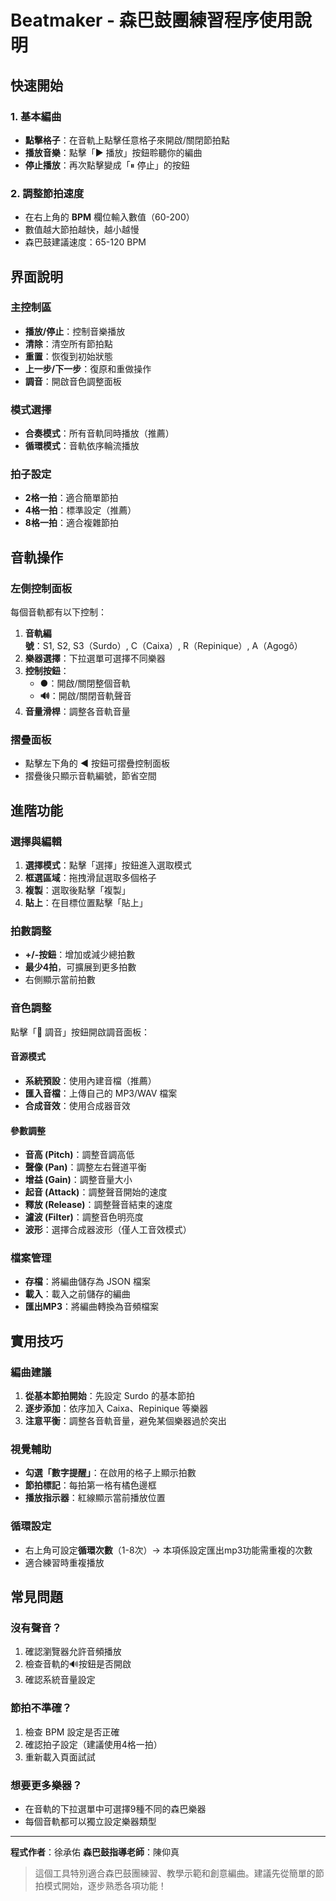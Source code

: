# Beatmaker - 森巴鼓團練習程序使用說明

## 快速開始

### 1. 基本編曲
- **點擊格子**：在音軌上點擊任意格子來開啟/關閉節拍點
- **播放音樂**：點擊「▶ 播放」按鈕聆聽你的編曲
- **停止播放**：再次點擊變成「⏸ 停止」的按鈕

### 2. 調整節拍速度
- 在右上角的 **BPM** 欄位輸入數值（60-200）
- 數值越大節拍越快，越小越慢
- 森巴鼓建議速度：65-120 BPM

## 界面說明

### 主控制區
- **播放/停止**：控制音樂播放
- **清除**：清空所有節拍點
- **重置**：恢復到初始狀態
- **上一步/下一步**：復原和重做操作
- **調音**：開啟音色調整面板

### 模式選擇
- **合奏模式**：所有音軌同時播放（推薦）
- **循環模式**：音軌依序輪流播放

### 拍子設定
- **2格一拍**：適合簡單節拍
- **4格一拍**：標準設定（推薦）
- **8格一拍**：適合複雜節拍

## 音軌操作

### 左側控制面板
每個音軌都有以下控制：

1. **音軌編號**：S1, S2, S3（Surdo）, C（Caixa）, R（Repinique）, A（Agogô）
2. **樂器選擇**：下拉選單可選擇不同樂器
3. **控制按鈕**：
   - **●**：開啟/關閉整個音軌
   - **🔊**：開啟/關閉音軌聲音
4. **音量滑桿**：調整各音軌音量

### 摺疊面板
- 點擊左下角的 **◀** 按鈕可摺疊控制面板
- 摺疊後只顯示音軌編號，節省空間

## 進階功能

### 選擇與編輯
1. **選擇模式**：點擊「選擇」按鈕進入選取模式
2. **框選區域**：拖拽滑鼠選取多個格子
3. **複製**：選取後點擊「複製」
4. **貼上**：在目標位置點擊「貼上」

### 拍數調整
- **+/-按鈕**：增加或減少總拍數
- **最少4拍**，可擴展到更多拍數
- 右側顯示當前拍數

### 音色調整
點擊「🎵 調音」按鈕開啟調音面板：

#### 音源模式
- **系統預設**：使用內建音檔（推薦）
- **匯入音檔**：上傳自己的 MP3/WAV 檔案
- **合成音效**：使用合成器音效

#### 參數調整
- **音高 (Pitch)**：調整音調高低
- **聲像 (Pan)**：調整左右聲道平衡
- **增益 (Gain)**：調整音量大小
- **起音 (Attack)**：調整聲音開始的速度
- **釋放 (Release)**：調整聲音結束的速度
- **濾波 (Filter)**：調整音色明亮度
- **波形**：選擇合成器波形（僅人工音效模式）

### 檔案管理
- **存檔**：將編曲儲存為 JSON 檔案
- **載入**：載入之前儲存的編曲
- **匯出MP3**：將編曲轉換為音頻檔案

## 實用技巧

### 編曲建議
1. **從基本節拍開始**：先設定 Surdo 的基本節拍
2. **逐步添加**：依序加入 Caixa、Repinique 等樂器
3. **注意平衡**：調整各音軌音量，避免某個樂器過於突出

### 視覺輔助
- **勾選「數字提醒」**：在啟用的格子上顯示拍數
- **節拍標記**：每拍第一格有橘色邊框
- **播放指示器**：紅線顯示當前播放位置

### 循環設定
- 右上角可設定**循環次數**（1-8次）-> 本項係設定匯出mp3功能需重複的次數
- 適合練習時重複播放

## 常見問題

### 沒有聲音？
1. 確認瀏覽器允許音頻播放
2. 檢查音軌的🔊按鈕是否開啟
3. 確認系統音量設定

### 節拍不準確？
1. 檢查 BPM 設定是否正確
2. 確認拍子設定（建議使用4格一拍）
3. 重新載入頁面試試

### 想要更多樂器？
- 在音軌的下拉選單中可選擇9種不同的森巴樂器
- 每個音軌都可以獨立設定樂器類型

---

**程式作者**：徐承佑
**森巴鼓指導老師**：陳仰真

> 這個工具特別適合森巴鼓團練習、教學示範和創意編曲。建議先從簡單的節拍模式開始，逐步熟悉各項功能！

